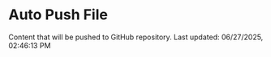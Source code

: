 # Auto Push File

Content that will be pushed to GitHub repository.
Last updated: 06/27/2025, 02:46:13 PM